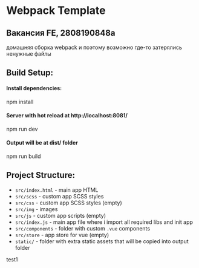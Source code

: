<h1>Webpack Template</h1>
<h2>Вакансия FE, 2808190848а</h2>
<p>домашняя сборка webpack и поэтому возможно где-то затерялись ненужные файлы</p>

## Build Setup:
#### Install dependencies:
npm install
#### Server with hot reload at http://localhost:8081/
npm run dev
#### Output will be at dist/ folder
npm run build

## Project Structure:
* `src/index.html`  - main app HTML
* `src/scss`        - custom app SCSS styles
* `src/css`         - custom app SCSS styles (empty)
* `src/img`         - images
* `src/js`          - custom app scripts (empty)
* `src/index.js`    - main app file where i import all required libs and init app
* `src/components`  - folder with custom `.vue` components
* `src/store`       - app store for vue (empty)
* `static/`         - folder with extra static assets that will be copied into output folder

test1
